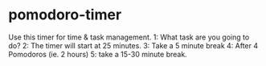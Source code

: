 # pomodoro-timer
Use this timer for time & task management.
1: What task are you going to do?
2: The timer will start at 25 minutes.
3: Take a 5 minute break
4: After 4 Pomodoros (ie. 2 hours)
5: take a 15-30 minute break.
